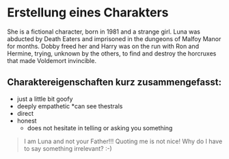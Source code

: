 # Erstellung eines Charakters
She is a fictional character, born in 1981 and a strange girl. 
Luna was abducted by Death Eaters and imprisoned in the dungeons of Malfoy Manor for months. 
Dobby freed her and Harry was on the run with Ron and Hermine, trying, unknown by the others, 
to find and destroy the horcruxes that made Voldemort invincible.

## Charaktereigenschaften kurz zusammengefasst:
* just a little bit goofy
* deeply empathetic
*can see thestrals
* direct
* honest
	* does not hesitate in telling or asking you something

> I am Luna and not your Father!!! Quoting me is not nice!
> Why do I have to say something irrelevant? :-)